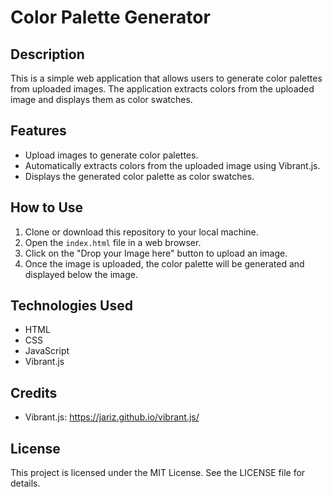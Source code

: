 # Color Palette Generator

## Description
This is a simple web application that allows users to generate color palettes from uploaded images. The application extracts colors from the uploaded image and displays them as color swatches.

## Features
- Upload images to generate color palettes.
- Automatically extracts colors from the uploaded image using Vibrant.js.
- Displays the generated color palette as color swatches.

## How to Use
1. Clone or download this repository to your local machine.
2. Open the `index.html` file in a web browser.
3. Click on the "Drop your Image here" button to upload an image.
4. Once the image is uploaded, the color palette will be generated and displayed below the image.

## Technologies Used
- HTML
- CSS
- JavaScript
- Vibrant.js

## Credits
- Vibrant.js: https://jariz.github.io/vibrant.js/

## License
This project is licensed under the MIT License. See the LICENSE file for details.